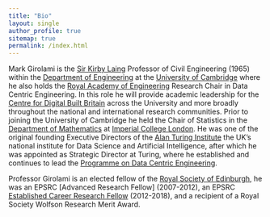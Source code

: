 ```yaml
---
title: "Bio"
layout: single
author_profile: true
sitemap: true
permalink: /index.html
---
```


Mark Girolami is the [Sir Kirby Laing](https://en.wikipedia.org/wiki/Kirby_Laing) Professor of Civil Engineering (1965) within the [Department of Engineering](http://www.eng.cam.ac.uk) at the [University of Cambridge](https://www.cam.ac.uk) where he also holds the [Royal Academy of Engineering](https://www.raeng.org.uk) Research Chair in Data Centric Engineering. In this role he will provide academic leadership for the [Centre for Digital Built Britain](https://www.cdbb.cam.ac.uk) across the University and more broadly throughout the national and international research communities. Prior to joining the University of Cambridge he held the Chair of Statistics in the [Department of Mathematics](https://www.imperial.ac.uk/mathematics) at [Imperial College London](https://www.imperial.ac.uk). He was one of the original founding Executive Directors of the [Alan Turing Institute](https://www.turing.ac.uk) the UK’s national institute for Data Science and Artificial Intelligence, after which he was appointed as Strategic Director at Turing, where he established and continues to lead the [Programme on Data Centric Engineering](https://www.turing.ac.uk/research/research-programmes/data-centric-engineering).

Professor Girolami is an elected fellow of the [Royal Society of Edinburgh](https://www.rse.org.uk), he was an EPSRC [Advanced Research Fellow] (2007-2012), an EPSRC [Established Career Research Fellow](https://epsrc.ukri.org/about/people/markgirolami/) (2012-2018), and a recipient of a Royal Society Wolfson Research Merit Award.
